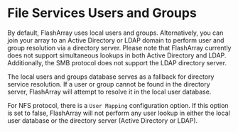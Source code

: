 # File Services Users and Groups

By default, FlashArray uses local users and groups. Alternatively, you can join your array to an Active Directory or LDAP domain to perform user and group resolution via a directory server. Please note that FlashArray currently does not support simultaneous lookups in both Active Directory and LDAP. Additionally, the SMB protocol does not support the LDAP directory server.

The local users and groups database serves as a fallback for directory service resolution. If a user or group cannot be found in the directory server, FlashArray will attempt to resolve it in the local user database.

For NFS protocol, there is a `User Mapping` configuration option. If this option is set to false, FlashArray will not perform any user lookup in either the local user database or the directory server (Active Directory or LDAP).